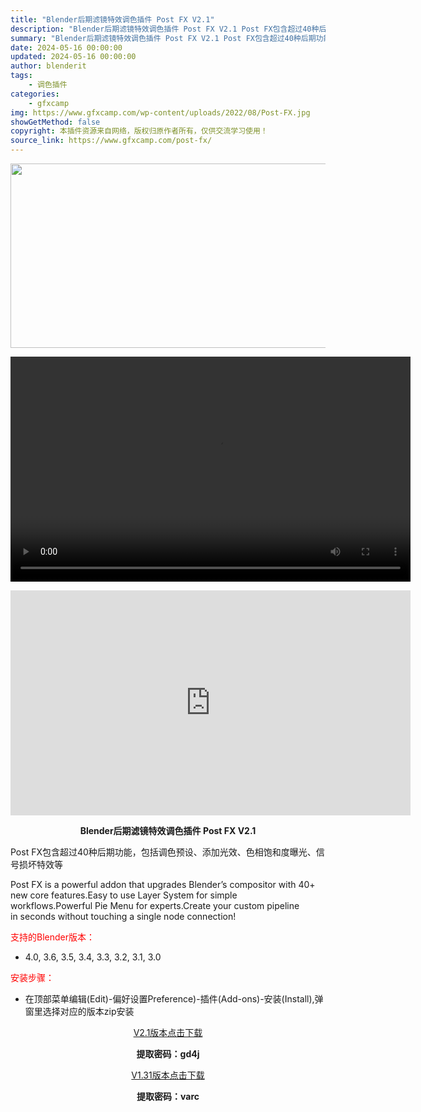 ```yaml
---
title: "Blender后期滤镜特效调色插件 Post FX V2.1"
description: "Blender后期滤镜特效调色插件 Post FX V2.1 Post FX包含超过40种后期功能，包括调色预设、添加光效、色相饱和度曝光、信号损坏特效等 Post FX is a powerful ..."
summary: "Blender后期滤镜特效调色插件 Post FX V2.1 Post FX包含超过40种后期功能，包括调色预设、添加光效、色相饱和度曝光、信号损坏特效等 Post FX is a powerful ..."
date: 2024-05-16 00:00:00
updated: 2024-05-16 00:00:00
author: blenderit
tags: 
    - 调色插件
categories:
    - gfxcamp
img: https://www.gfxcamp.com/wp-content/uploads/2022/08/Post-FX.jpg
showGetMethod: false
copyright: 本插件资源来自网络，版权归原作者所有，仅供交流学习使用！
source_link: https://www.gfxcamp.com/post-fx/
---
```

<div><p><img decoding="async" class="aligncenter size-full wp-image-106515" src="https://www.gfxcamp.com/wp-content/uploads/2022/08/Post-FX.jpg" data-src="https://www.gfxcamp.com/wp-content/uploads/2022/08/Post-FX.jpg" alt="" width="590" height="295" data-srcset="https://www.gfxcamp.com/wp-content/uploads/2022/08/Post-FX.jpg 590w, https://www.gfxcamp.com/wp-content/uploads/2022/08/Post-FX-150x75.jpg 150w" data-sizes="(max-width: 590px) 100vw, 590px"><br>
</p><center><div style="width: 640px;" class="wp-video"><!--[if lt IE 9]><script>document.createElement('video');</script><![endif]-->
<video class="wp-video-shortcode" id="video-106514-1" width="640" height="360" preload="true" controls="controls"><source type="video/mp4" src="http://cloud.video.taobao.com/play/u/null/p/1/e/6/t/1/462972951882.mp4?_=1"></source><a href="http://cloud.video.taobao.com/play/u/null/p/1/e/6/t/1/462972951882.mp4">http://cloud.video.taobao.com/play/u/null/p/1/e/6/t/1/462972951882.mp4</a></video></div></center><p style="text-align: center;"><iframe loading="lazy" src="https://player.youku.com/embed/XNTg5ODU0MTc3Ng==" width="640" height="360" frameborder="0" allowfullscreen="allowfullscreen" data-mce-fragment="1"></iframe></p><p style="text-align: center;"><strong>Blender后期滤镜特效调色插件 Post FX V2.1</strong></p><p>Post FX包含超过40种后期功能，包括调色预设、添加光效、色相饱和度曝光、信号损坏特效等</p><p>Post FX is a powerful addon that upgrades Blender’s compositor with 40+ new core features.Easy to use Layer System for simple workflows.Powerful Pie Menu for experts.Create your custom pipeline in seconds without touching a single node connection!</p><p style="text-align: left;"><span style="color: #ff0000;">支持的Blender版本：</span></p><ul>
<li style="text-align: left;">4.0, 3.6, 3.5, 3.4, 3.3, 3.2, 3.1, 3.0</li>
</ul><p style="text-align: left;"><span style="color: #ff0000;">安装步骤：</span></p><ul>
<li>在顶部菜单编辑(Edit)-偏好设置Preference)-插件(Add-ons)-安装(Install),弹窗里选择对应的版本zip安装</li>
</ul><p style="text-align: center;"><a class="maxbutton-3 maxbutton maxbutton-baidu" target="_blank" rel="noopener" href="https://pan.baidu.com/s/1dOUv-iRH7Frj2KUGYARFsg?pwd=gd4j"><span class="mb-text">V2.1版本点击下载</span></a></p><p style="text-align: center;"><strong>提取密码：gd4j</strong></p><p style="text-align: center;"><a class="maxbutton-3 maxbutton maxbutton-baidu" target="_blank" rel="noopener" href="https://pan.baidu.com/s/1IcEVOgY5UiFtLvSFZrn31w?pwd=varc"><span class="mb-text">V1.31版本点击下载</span></a></p><p style="text-align: center;"><strong>提取密码：varc</strong></p></div>